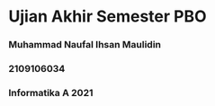 # Ujian Akhir Semester PBO
### Muhammad Naufal Ihsan Maulidin
### 2109106034
### Informatika A 2021
